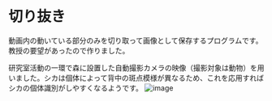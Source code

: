 # 切り抜き
動画内の動いている部分のみを切り取って画像として保存するプログラムです。教授の要望があったので作りました。

研究室活動の一環で森に設置した自動撮影カメラの映像（撮影対象は動物）を用いました。シカは個体によって背中の斑点模様が異なるため、これを応用すればシカの個体識別がしやすくなるようです。
![image](https://user-images.githubusercontent.com/83391015/118625798-48c2b800-b805-11eb-99be-f3e197aeeb90.png)

